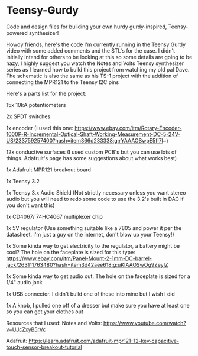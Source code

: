 # Teensy-Gurdy
Code and design files for building your own hurdy gurdy-inspired, Teensy-powered synthesizer!

Howdy friends, here's the code I'm currently running in the Teensy Gurdy video with some added comments and the STL's for the case. 
I didn't initially intend for others to be looking at this so some details are going to be hazy, 
I highly suggest you watch the Notes and Volts Teensy synthesizer series as I learned how to build this project from watching my old pal Dave. The schematic is also the same as his TS-1 project with the addition of connecting the MPR121 to the Teensy I2C pins

Here's a parts list for the project:

15x 10kA potentiometers

2x SPDT switches

1x encoder (I used this one: https://www.ebay.com/itm/Rotary-Encoder-1000P-R-Incremental-Optical-Shaft-Working-Measurement-DC-5-24V-US/233759257400?hash=item366d233338:g:rYAAAOSwpE5fl7l~)

12x conductive surfaces (I used custom PCB's but you can use lots of things. Adafruit's page has some suggestions about what works best)

1x Adafruit MPR121 breakout board

1x Teensy 3.2

1x Teensy 3.x Audio Shield (Not strictly necessary unless you want stereo audio but you will need to redo some code to use the 3.2's built in DAC if you don't want this)

1x CD4067/ 74HC4067 multiplexer chip

1x 5V regulator (Use something suitable like a 7805 and power it per the datasheet. I'm just a guy on the internet, don't blow up your Teensy!)

1x Some kinda way to get electricity to the regulator, a battery might be cool? The hole on the faceplate is sized for this type: https://www.ebay.com/itm/Panel-Mount-2-1mm-DC-barrel-jack/263111763480?hash=item3d42aee618:g:uKIAAOSwOg9ZeyIZ

1x Some kinda way to get audio out. The hole on the faceplate is sized for a 1/4" audio jack

1x USB connector. I didn't build one of these into mine but I wish I did

1x A knob, I pulled one off of a dresser but make sure you have at least one so you can get your clothes out

Resources that I used:
Notes and Volts: https://www.youtube.com/watch?v=UJcZxyB5rVc

Adafruit: https://learn.adafruit.com/adafruit-mpr121-12-key-capacitive-touch-sensor-breakout-tutorial
